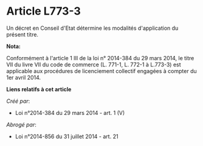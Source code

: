# Article L773-3

Un décret en Conseil d'Etat détermine les modalités d'application du présent titre.

**Nota:**

Conformément à l'article 1 III de la loi n° 2014-384 du 29 mars 2014, le titre VII du livre VII du code de commerce (L.
771-1, L. 772-1 à L.773-3) est applicable aux procédures de licenciement collectif engagées à compter du 1er avril 2014.

**Liens relatifs à cet article**

_Créé par_:

  - Loi n°2014-384 du 29 mars 2014 - art. 1 (V)

_Abrogé par_:

  - Loi n°2014-856 du 31 juillet 2014 - art. 21
